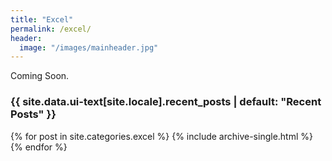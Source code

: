 ```yaml
---
title: "Excel"
permalink: /excel/
header:
  image: "/images/mainheader.jpg"
---
```


Coming Soon.



<h3 class="archive__subtitle">{{ site.data.ui-text[site.locale].recent_posts | default: "Recent Posts" }}</h3>

{% for post in site.categories.excel %}
  {% include archive-single.html %}
{% endfor %}

